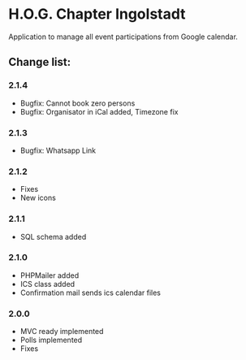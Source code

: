# H.O.G. Chapter Ingolstadt

Application to manage all event participations from Google calendar.
 
## Change list:

### 2.1.4
- Bugfix: Cannot book zero persons
- Bugfix: Organisator in iCal added, Timezone fix
### 2.1.3
- Bugfix: Whatsapp Link
### 2.1.2
- Fixes
- New icons
### 2.1.1
- SQL schema added
### 2.1.0
- PHPMailer added
- ICS class added
- Confirmation mail sends ics calendar files
### 2.0.0
- MVC ready implemented
- Polls implemented
- Fixes